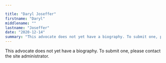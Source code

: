 ```yaml
---

title: "Daryl Joseffer"
firstname: "Daryl"
middlename: ""
lastname: "Joseffer"
date: "2020-12-14"
summary: "This advocate does not yet have a biography. To submit one, please contact the site administrator."
---
```

This advocate does not yet have a biography. To submit one, please contact the site administrator.

